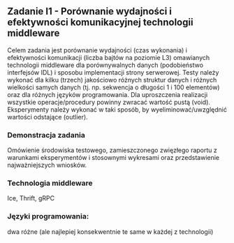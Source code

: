 ## Zadanie I1 - Porównanie wydajności i efektywności komunikacyjnej technologii middleware
Celem zadania jest porównanie wydajności (czas wykonania) i efektywności komunikacji (liczba bajtów na poziomie L3) omawianych technologii middleware dla porównywalnych danych (podobieństwo interfejsów IDL) i sposobu implementacji strony serwerowej. 
Testy należy wykonać dla kilku (trzech) jakościowo różnych struktur danych i różnych wielkości samych danych (tj. np. sekwencja o długości 1 i 100 elementów) oraz dla różnych języków programowania. 
Dla uproszczenia realizacji wszystkie operacje/procedury powinny zwracać wartość pustą (void). 
Eksperymenty należy wykonać w taki sposób, by wyeliminować/uwzględnić wartości odstające (outlier).

### Demonstracja zadania
Omówienie środowiska testowego, zamieszczonego zwięzłego raportu z warunkami eksperymentów i stosownymi wykresami oraz przedstawienie najważniejszych wniosków.

### Technologia middleware
Ice, Thrift, gRPC

### Języki programowania:
dwa różne (ale najlepiej konsekwentnie te same w każdej z technologii)
